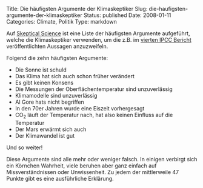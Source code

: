 Title: Die häufigsten Argumente der Klimaskeptiker
Slug: die-haufigsten-argumente-der-klimaskeptiker
Status: published
Date: 2008-01-11
Categories: Climate, Politik
Type: markdown

Auf [Skeptical Science](http://www.skepticalscience.com/argument.php) ist eine Liste der häufigsten Argumente aufgeführt, welche die Klimaskeptiker verwenden, um die z.B. im [vierten IPCC Bericht](http://www.ipcc.ch/) veröffentlichten Aussagen anzuzweifeln.

Folgend die zehn häufigsten Argumente:

- Die Sonne ist schuld
- Das Klima hat sich auch schon früher verändert
- Es gibt keinen Konsens
- Die Messungen der Oberflächentemperatur sind unzuverlässig
- Klimamodelle sind unzuverlässig
- Al Gore hats nicht begriffen
- In den 70er Jahren wurde eine Eiszeit vorhergesagt
- CO<sub>2</sub> läuft der Temperatur nach, hat also keinen Einfluss auf die Temperatur
- Der Mars erwärmt sich auch
- Der Klimawandel ist gut

Und so weiter!

Diese Argumente sind alle mehr oder weniger falsch. In einigen verbirgt sich ein Körnchen Wahrheit, viele beruhen aber ganz einfach auf Missverständnissen oder Unwissenheit. Zu jedem der mittlerweile 47 Punkte gibt es eine ausführliche Erklärung.
